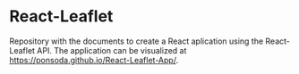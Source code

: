 # React-Leaflet
Repository with the documents to create a React aplication using the React-Leaflet API. The application can be visualized at https://ponsoda.github.io/React-Leaflet-App/.
